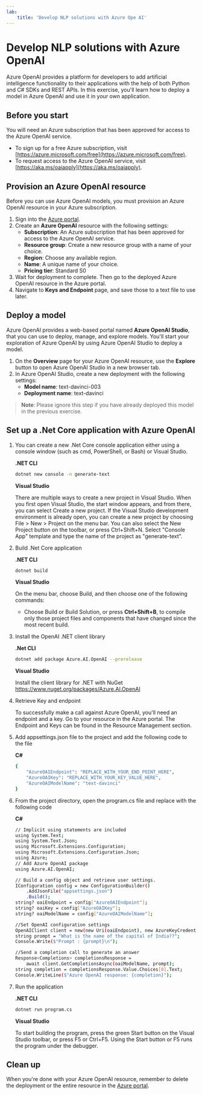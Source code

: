 ```yaml
---
lab:
    title: 'Develop NLP solutions with Azure Ope AI'
---
```

# Develop NLP solutions with Azure OpenAI

Azure OpenAI provides a platform for developers to add artificial intelligence functionality to their applications with the help of both Python and C# SDKs and REST APIs. In this exercise, you'll learn how to deploy a model in Azure OpenAI and use it in your own application.

## Before you start

You will need an Azure subscription that has been approved for access to the Azure OpenAI service.

- To sign up for a free Azure subscription, visit [https://azure.microsoft.com/free](https://azure.microsoft.com/free).
- To request access to the Azure OpenAI service, visit [https://aka.ms/oaiapply](https://aka.ms/oaiapply).

## Provision an Azure OpenAI resource

Before you can use Azure OpenAI models, you must provision an Azure OpenAI resource in your Azure subscription.

1. Sign into the [Azure portal](https://portal.azure.com).
2. Create an **Azure OpenAI** resource with the following settings:
    - **Subscription**: An Azure subscription that has been approved for access to the Azure OpenAI service.
    - **Resource group**: Create a new resource group with a name of your choice.
    - **Region**: Choose any available region.
    - **Name**: A unique name of your choice.
    - **Pricing tier**: Standard S0
3. Wait for deployment to complete. Then go to the deployed Azure OpenAI resource in the Azure portal.
4. Navigate to **Keys and Endpoint** page, and save those to a text file to use later.

## Deploy a model

Azure OpenAI provides a web-based portal named **Azure OpenAI Studio**, that you can use to deploy, manage, and explore models. You'll start your exploration of Azure OpenAI by using Azure OpenAI Studio to deploy a model.

1. On the **Overview** page for your Azure OpenAI resource, use the **Explore** button to open Azure OpenAI Studio in a new browser tab.
2. In Azure OpenAI Studio, create a new deployment with the following settings:
    - **Model name**: text-davinci-003
    - **Deployment name**: text-davinci

> **Note**: Please ignore this step if you have already deployed this model in the previous exercise.

## Set up a .Net Core application with Azure OpenAI  
1. You can create a new .Net Core console application either using a console window (such as cmd, PowerShell, or Bash) or Visual Studio. 

    **.NET CLI**

    ```bash
    dotnet new console -n generate-text
    ```
    
    **Visual Studio**
    
    There are multiple ways to create a new project in Visual Studio. When you first open Visual Studio, the start window appears, and from there, you can select Create a new project. If the Visual Studio development environment is already open, you can create a new project by choosing File > New > Project on the menu bar. You can also select the New Project button on the toolbar, or press Ctrl+Shift+N.
Select "Console App" template and type the name of the project as "generate-text".

2. Build .Net Core application
    
    **.NET CLI**

    ```bash
    dotnet build
    ```
    
    **Visual Studio**
    
    On the menu bar, choose Build, and then choose one of the following commands:
    - Choose Build or Build Solution, or press **Ctrl+Shift+B**, to compile only those project files and components that have changed since the most recent build.

3. Install the OpenAI .NET client library

    **.Net CLI**

    ```bash
    dotnet add package Azure.AI.OpenAI --prerelease
    ```

    **Visual Studio**
    
    Install the client library for .NET with NuGet https://www.nuget.org/packages/Azure.AI.OpenAI
    

4. Retrieve Key and endpoint

    To successfully make a call against Azure OpenAI, you'll need an endpoint and a key. Go to your resource in the Azure portal. The Endpoint and Keys can be found in the Resource Management section.

5. Add appsettings.json file to the project and add the following code to the file

    **C#**

    ```bash
    {
        "AzureOAIEndpoint": "REPLACE_WITH_YOUR_END_POINT_HERE",
        "AzureOAIKey": "REPLACE_WITH_YOUR_KEY_VALUE_HERE",
        "AzureOAIModelName": "text-davinci"
    }
    ```

6. From the project directory, open the program.cs file and replace with the following code

    **C#**

    ```bash
    // Implicit using statements are included
    using System.Text;
    using System.Text.Json;
    using Microsoft.Extensions.Configuration;
    using Microsoft.Extensions.Configuration.Json;
    using Azure;
    // Add Azure OpenAI package
    using Azure.AI.OpenAI;

    // Build a config object and retrieve user settings.
    IConfiguration config = new ConfigurationBuilder()
        .AddJsonFile("appsettings.json")
        .Build();
    string? oaiEndpoint = config["AzureOAIEndpoint"];
    string? oaiKey = config["AzureOAIKey"];
    string? oaiModelName = config["AzureOAIModelName"];

    //Set OpenAI configuration settings
    OpenAIClient client = new(new Uri(oaiEndpoint), new AzureKeyCredential(oaiKey));
    string prompt = "What is the name of the capital of India??";
    Console.Write($"Prompt : {prompt}\n");

    //Send a completion call to generate an answer
    Response<Completions> completionsResponse =
        await client.GetCompletionsAsync(oaiModelName, prompt);
    string completion = completionsResponse.Value.Choices[0].Text;
    Console.WriteLine($"Azure OpenAI response: {completion}");
    ```

7. Run the application

    **.NET CLI**
    ```bash
    dotnet run program.cs
    ```
    
    **Visual Studio**
    
    To start building the program, press the green Start button on the Visual Studio toolbar, or press F5 or Ctrl+F5. Using the Start button or F5 runs the program under the debugger.

## Clean up

When you're done with your Azure OpenAI resource, remember to delete the deployment or the entire resource in the [Azure portal](https://portal.azure.com?azure-portal=true).


